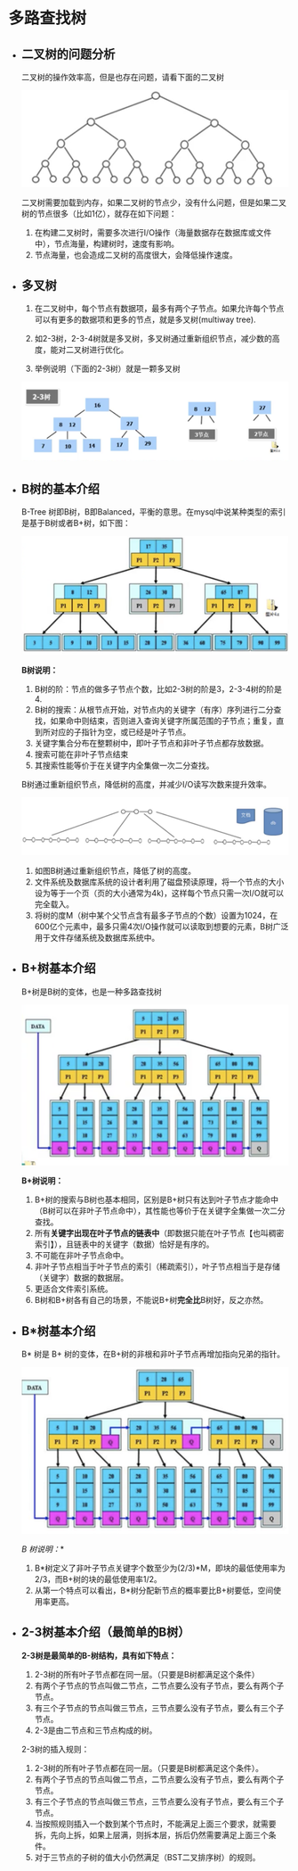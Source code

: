 # 多路查找树

- ## 二叉树的问题分析

  二叉树的操作效率高，但是也存在问题，请看下面的二叉树

  ![mulitytree1.png](../0_images/mulitytree1.png)

  二叉树需要加载到内存，如果二叉树的节点少，没有什么问题，但是如果二叉树的节点很多（比如1亿），就存在如下问题：

  1. 在构建二叉树时，需要多次进行I/O操作（海量数据存在数据库或文件中），节点海量，构建树时，速度有影响。
  2. 节点海量，也会造成二叉树的高度很大，会降低操作速度。

- ## 多叉树

  1. 在二叉树中，每个节点有数据项，最多有两个子节点。如果允许每个节点可以有更多的数据项和更多的节点，就是多叉树(multiway tree).

  2. 如2-3树，2-3-4树就是多叉树，多叉树通过重新组织节点，减少数的高度，能对二叉树进行优化。

  3. 举例说明（下面的2-3树）就是一颗多叉树

    ![mulitytree2.png](../0_images/mulitytree2.png)

- ## B树的基本介绍

  B-Tree 树即B树，B即Balanced，平衡的意思。在mysql中说某种类型的索引是基于B树或者B+树，如下图：

  ![mulitytree4.png](../0_images/mulitytree4.png)

  **B树说明：**

  1. B树的阶：节点的做多子节点个数，比如2-3树的阶是3，2-3-4树的阶是4.
  2. B树的搜索：从根节点开始，对节点内的关键字（有序）序列进行二分查找，如果命中则结束，否则进入查询关键字所属范围的子节点；重复，直到所对应的子指针为空，或已经是叶子节点。
  3. 关键字集合分布在整颗树中，即叶子节点和非叶子节点都存放数据。
  4. 搜索可能在非叶子节点结束
  5. 其搜索性能等价于在关键字内全集做一次二分查找。

  B树通过重新组织节点，降低树的高度，并减少I/O读写次数来提升效率。

  ![mulitytree3.png](../0_images/mulitytree3.png)

  1. 如图B树通过重新组织节点，降低了树的高度。
  2. 文件系统及数据库系统的设计者利用了磁盘预读原理，将一个节点的大小设为等于一个页（页的大小通常为4k)，这样每个节点只需一次I/O就可以完全载入。
  3. 将树的度M（树中某个父节点含有最多子节点的个数）设置为1024，在600亿个元素中，最多只需4次I/O操作就可以读取到想要的元素，B树广泛用于文件存储系统及数据库系统中。

- ## B+树基本介绍

  B+树是B树的变体，也是一种多路查找树

    ![mulitytree5.png](../0_images/mulitytree5.png)

  **B+树说明：**

  1. B+树的搜索与B树也基本相同，区别是B+树只有达到叶子节点才能命中（B树可以在非叶子节点命中），其性能也等价于在关键字全集做一次二分查找。
  2. 所有**关键字出现在叶子节点的链表中**（即数据只能在叶子节点【也叫稠密索引】），且链表中的关键字（数据）恰好是有序的。
  3. 不可能在非叶子节点命中。
  4. 非叶子节点相当于叶子节点的索引（稀疏索引），叶子节点相当于是存储（关键字）数据的数据层。
  5. 更适合文件索引系统。
  6. B树和B+树各有自己的场景，不能说B+树**完全比**B树好，反之亦然。

- ## B*树基本介绍

  B* 树是 B+ 树的变体，在B+树的非根和非叶子节点再增加指向兄弟的指针。

  ![mulitytree6.png](../0_images/mulitytree6.png)

  **B* 树说明：**

  1. B*树定义了非叶子节点关键字个数至少为(2/3)*M，即块的最低使用率为2/3，而B+树的块的最低使用率1/2。
  2. 从第一个特点可以看出，B*树分配新节点的概率要比B+树要低，空间使用率更高。

- ## 2-3树基本介绍（最简单的B树）

  **2-3树是最简单的B-树结构，具有如下特点：**

  1. 2-3树的所有叶子节点都在同一层。（只要是B树都满足这个条件）
  2. 有两个子节点的节点叫做二节点，二节点要么没有子节点，要么有两个子节点。
  3. 有三个子节点的节点叫做三节点，三节点要么没有子节点，要么有三个子节点。
  4. 2-3是由二节点和三节点构成的树。

  2-3树的插入规则：

  1. 2-3树的所有叶子节点都在同一层。（只要是B树都满足这个条件）。
  2. 有两个子节点的节点叫做二节点，二节点要么没有子节点，要么有两个子节点。
  3. 有三个子节点的节点叫做三节点，三节点要么没有子节点，要么有三个子节点。
  4. 当按照规则插入一个数到某个节点时，不能满足上面三个要求，就需要拆，先向上拆，如果上层满，则拆本层，拆后仍然需要满足上面三个条件。
  5. 对于三节点的子树的值大小仍然满足（BST二叉排序树）的规则。
